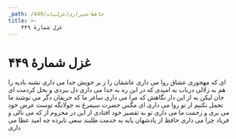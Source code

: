 ```yaml
---
_path: /حافظ-شیرازی/غزلیات/449
title: >-
    غزل شمارهٔ ۴۴۹
---
```

# غزل شمارهٔ ۴۴۹

ای که مهجوری عشاق روا می داری
عاشقان را ز بر خویش جدا می داری
تشنه بادیه را هم به زلالی دریاب
به امیدی که در این ره به خدا می داری
دل ببردی و بحل کردمت ای جان لیکن
به از این دار نگاهش که مرا می داری
ساغر ما که حریفان دگر می نوشند
ما تحمل نکنیم ار تو روا می داری
ای مگس حضرت سیمرغ نه جولانگه توست
عرض خود می بری و زحمت ما می داری
تو به تقصیر خود افتادی از این در محروم
از که می نالی و فریاد چرا می داری
حافظ از پادشهان پایه به خدمت طلبند
سعی نابرده چه امید عطا می داری
